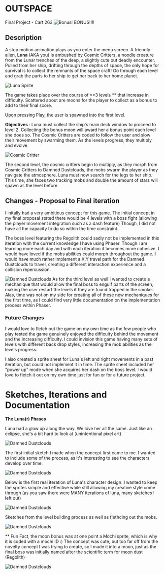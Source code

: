 
# OUTSPACE

Final Project - Cart 263
![Bonus! BONUS!!!! ](https://github.com/Alouux/CART-263/blob/main/OutSpace/assets/images/moon.png?raw=true)

## Description

A stop motion animation plays as you enter the menu screen. A friendly alien, **Luna** (AKA you) is ambushed by Cosmic Critters, a noodle creature from the Lunar trenches of the deep, a slightly cute but deadly encounter. Pulled from her ship, drifting through the depths of space, the only hope for survival is to collect the remnants of the space craft! Go through each level and grab the parts to her ship to get her back to her home planet.

![Luna Sprite](https://github.com/Alouux/CART-263/blob/main/OutSpace/assets/images/guy.png?raw=true)

The game takes place over the course of **3 levels ** that increase in difficulty. Scattered about are moons for the player to collect as a bonus to add to their final score. 

Upon pressing Play, the user is spawned into the first level.

**Objectives** :
Luna must collect the ship's main deck window to proceed to level 2. Collecting the bonus moon will award her a bonus point each level she does so. The Cosmic Critters are coded to follow the user and slow their movement by swarming them. As the levels progress, they multiply and evolve.



![Cosmic Critter](https://github.com/Alouux/CART-263/blob/main/OutSpace/assets/images/meanie.png?raw=true)

The second level, the cosmic critters begin to multiply, as they morph from Cosmic Critters to Damned Dustclouds, the mobs swarm the player as they navigate the atmosphere. Luna must now search for the legs to her ship. This time, she faces two tracking mobs and double the amount of stars will spawn as the level before.

## Changes - Proposal to Final iteration
I initally had a very ambitious concept for this game. The initial concept in my final proposal stated there would be 4 levels with a boss fight (allowing the player movement integration such as a dash feature) Though, I did not have all the capacity to do so within the time constraint.

The boss level featuring the Regolith could sadly not be implemented in this iteration with the current knowledge I have using Phaser. Though I am learning more each day and with each iteration it becomes more cohesive. I would have loved if the mobs abilities could morph throughout the game. I would have much rather implement a X,Y travel path for the Damned Dustclouds to travel, creating a different interaction experience and a collision repercussion.

![Damned Dustclouds](https://github.com/Alouux/CART-263/blob/main/OutSpace/assets/images/damned.png?raw=true)
As for the third level as well I wanted to create a mechanique that would allow the final boss to engulf parts of the screen, making the user restart the levels if they are found trapped in the smoke. Alas, time was not on my side for creating all of these new mechaniques for the first time, as I could find very little documentation on the implementation process within Phaser. 

### Future Changes

I would love to fletch out the game on my own time as the few people who play tested the game genuinely enjoyed the difficulty behind the movement and the increasing difficulty. I could invision this game having many sets of levels with different back drop styles, increasing the mob abilities as the levels progress.

I also created a sprite sheet for Luna's left and right movements in a past iteration, but could not implement it in time. The sprite sheet included her "power up" mode when she acquires her dash on the boss level. I would love to fletch it out on my own time just for fun or for a future project. 

# Sketches, Iterations and Documentation

**The Luna(r) Phases**

Luna had a glow up along the way. We love her all the same. Just like an eclipse, she's a bit hard to look at (unintentional pixel art)

![Damned Dustclouds](https://github.com/Alouux/CART-263/blob/main/Sketches/luna.png?raw=true)

The first initial sketch I made when the concept first came to me. I wanted to include some of the process, as it's interesting to see the characters develop over time. 

![Damned Dustclouds](https://github.com/Alouux/CART-263/blob/main/Sketches/Screen%20Shot%202024-04-21%20at%205.04.33%20PM.png?raw=true)

Below is the first real iteration of Luna's character design. I wanted to keep the sprites simple and effective while still allowing my creative style come through (as you saw there were MANY iterations of luna, many sketches I left out) 

![Damned Dustclouds](https://github.com/Alouux/CART-263/blob/main/Sketches/Screen%20Shot%202024-04-21%20at%205.08.31%20PM.png?raw=true)

Sketches from the level building process as well as flethcing out the mobs.

![Damned Dustclouds](https://github.com/Alouux/CART-263/blob/main/Sketches/Screen%20Shot%202024-04-21%20at%205.09.26%20PM.png?raw=true)

** Fun Fact, the moon bonus was at one point a Mochi sprite, which is why it is coded with a mochi ID :) The concept was cute, but too far off from the novelty concept I was trying to create, so I made it into a moon, just as the final boss was initially named after the scientific term for moon dust (Regolith) 

![Damned Dustclouds](https://github.com/Alouux/CART-263/blob/main/OutSpace/assets/images/mochi.png?raw=true)

